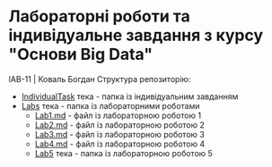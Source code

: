 # Лабораторні роботи та індивідуальне завдання з курсу "Основи Big Data"

ІАВ-11 | Коваль Богдан
Структура репозиторію:
* [IndividualTask](./IndividualTask) тека - папка із індивідуальним завданням
* [Labs](./Labs) тека - папка із лабораторними роботами
    * [Lab1.md](./Labs/Lab1.md) - файл із лабораторною роботою 1
    * [Lab2.md](./Labs/Lab2.md) - файл із лабораторною роботою 2
    * [Lab3.md](./Labs/Lab3.md) - файл із лабораторною роботою 3
    * [Lab4.md](./Labs/Lab4.md) - файл із лабораторною роботою 4
    * [Lab5](./Labs/Lab5) тека - папка із лабораторною роботою 5
    
